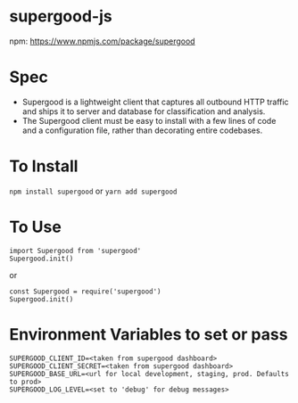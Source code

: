 # supergood-js

npm: https://www.npmjs.com/package/supergood

# Spec

- Supergood is a lightweight client that captures all outbound HTTP traffic and ships it to server and database for classification and analysis.
- The Supergood client must be easy to install with a few lines of code and a configuration file, rather than decorating entire codebases.

# To Install
`npm install supergood` or `yarn add supergood`

# To Use

```
import Supergood from 'supergood'
Supergood.init()

```

or

```
const Supergood = require('supergood')
Supergood.init()
```

# Environment Variables to set or pass

```
SUPERGOOD_CLIENT_ID=<taken from supergood dashboard>
SUPERGOOD_CLIENT_SECRET=<taken from supergood dashboard>
SUPERGOOD_BASE_URL=<url for local development, staging, prod. Defaults to prod>
SUPERGOOD_LOG_LEVEL=<set to 'debug' for debug messages>
```
